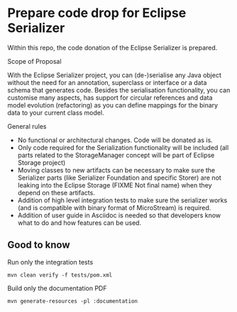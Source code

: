 # Prepare code drop for Eclipse Serializer

Within this repo, the code donation of the Eclipse Serializer is prepared.

Scope of Proposal

With the Eclipse Serializer project, you can (de-)serialise any Java object without the need for an annotation, superclass or interface or a data schema that generates code.
Besides the serialisation functionality, you can customise many aspects, has support for circular references and data model evolution (refactoring) as you can define mappings for the binary data to your current class model.


General rules

- No functional or architectural changes. Code will be donated as is. 
- Only code required for the Serialization functionality will be included (all parts related to the StorageManager concept will be part of Eclipse Storage project)
- Moving classes to new artifacts can be necessary to make sure the Serializer parts (like Serializer Foundation and specific Storer) are not leaking into the Eclipse Storage (FIXME Not final name) when they depend on these artifacts.
- Addition of high level integration tests to make sure the serializer works (and is compatible with binary format of MicroStream) is required.
- Addition of user guide in Asciidoc is needed so that developers know what to do and how features can be used.


## Good to know

Run only the integration tests

```
mvn clean verify -f tests/pom.xml
```

Build only the documentation PDF

```
mvn generate-resources -pl :documentation
```

